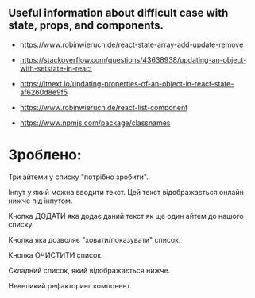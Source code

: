 ## Useful information about difficult case with state, props, and components.

- https://www.robinwieruch.de/react-state-array-add-update-remove
>
- https://stackoverflow.com/questions/43638938/updating-an-object-with-setstate-in-react
>
- https://itnext.io/updating-properties-of-an-object-in-react-state-af6260d8e9f5
>
- https://www.robinwieruch.de/react-list-component
>
- https://www.npmjs.com/package/classnames

# Зроблено:
>
Три айтеми у списку "потрібно зробити".
>
Інпут у який можна вводити текст. Цей текст відображається онлайн нижче під інпутом.
>
Кнопка ДОДАТИ яка додає даний текст як ще один айтем до нашого списку. 
>
Кнопка яка дозволяє "ховати/показувати" список.
>
Кнопка ОЧИСТИТИ список. 
>
Складний список, який відображається нижче.
>
Невеликий рефакторинг компонент. 
